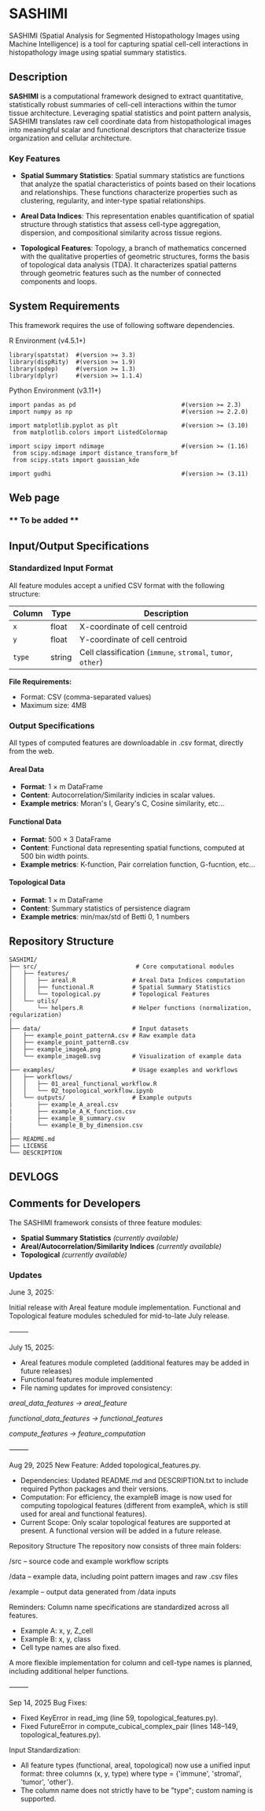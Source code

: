 # SASHIMI
SASHIMI (Spatial Analysis for Segmented Histopathology Images using Machine Intelligence) is a tool for capturing spatial cell-cell interactions in histopathology image using spatial summary statistics.

## Description
**SASHIMI** is a computational framework designed to extract quantitative, statistically robust summaries of cell-cell interactions within the tumor tissue architecture. Leveraging spatial statistics and point pattern analysis, SASHIMI translates raw cell coordinate data from histopathological images into meaningful scalar and functional descriptors that characterize tissue organization and cellular architecture.

### Key Features

- **Spatial Summary Statistics**: Spatial summary statistics are functions that analyze the spatial characteristics of points based on their locations and relationships. These functions characterize properties such as clustering, regularity, and inter-type spatial relationships.

- **Areal Data Indices**: This representation enables quantification of spatial structure through statistics that assess cell-type aggregation, dispersion, and compositional similarity across tissue regions.

- **Topological Features**: Topology, a branch of mathematics concerned with the qualitative properties of geometric structures, forms the basis of topological data analysis (TDA). It characterizes spatial patterns through geometric features such as the number of connected components and loops. 


## System Requirements
This framework requires the use of following software dependencies. 

R Environment (v4.5.1+)
```{r}
library(spatstat)  #(version >= 3.3)
library(dispRity)  #(version >= 1.9)
library(spdep)     #(version >= 1.3)
library(dplyr)     #(version >= 1.1.4)
```

Python Environment (v3.11+)
```{python}
import pandas as pd                              #(version >= 2.3)
import numpy as np                               #(version >= 2.2.0)

import matplotlib.pyplot as plt                  #(version >= (3.10)
 from matplotlib.colors import ListedColormap

import scipy import ndimage                      #(version >= (1.16)
 from scipy.ndimage import distance_transform_bf
 from scipy.stats import gaussian_kde

import gudhi                                     #(version >= (3.11)

```
## Web page
### ** To be added ** 


## Input/Output Specifications
### Standardized Input Format

All feature modules accept a unified CSV format with the following structure:

| Column | Type | Description |
|--------|------|-------------|
| `x` | float | X-coordinate of cell centroid |
| `y` | float | Y-coordinate of cell centroid |
| `type` | string | Cell classification (`immune`, `stromal`, `tumor`, `other`) |

**File Requirements:**
- Format: CSV (comma-separated values)
- Maximum size: 4MB

### Output Specifications
All types of computed features are downloadable in .csv format, directly from the web.

#### Areal Data  
- **Format**: 1 × m DataFrame
- **Content**: Autocorrelation/Similarity indicies in scalar values.
- **Example metrics**: Moran's I, Geary's C, Cosine similarity, etc...
  
#### Functional Data  
- **Format**: 500 × 3 DataFrame
- **Content**: Functional data representing spatial functions, computed at 500 bin width points.
- **Example metrics**: K-function, Pair correlation function, G-fucntion, etc...

#### Topological Data  
- **Format**: 1 × m DataFrame
- **Content**: Summary statistics of persistence diagram
- **Example metrics**: min/max/std of Betti 0, 1 numbers

## Repository Structure

```
SASHIMI/
├── src/                            # Core computational modules
│   ├── features/
│   │   ├── areal.R                # Areal Data Indices computation
│   │   ├── functional.R           # Spatial Summary Statistics
│   │   └── topological.py         # Topological Features
│   └── utils/
│       └── helpers.R              # Helper functions (normalization, regularization)
│
├── data/                          # Input datasets
│   ├── example_point_patternA.csv # Raw example data
│   ├── example_point_patternB.csv
│   ├── example_imageA.png
│   └── example_imageB.svg         # Visualization of example data
│    
├── examples/                      # Usage examples and workflows
│   ├── workflows/
│   │   ├── 01_areal_functional_workflow.R
│   │   └── 02_topological_workflow.ipynb
│   └── outputs/                   # Example outputs
|       ├── example_A_areal.csv
|       ├── example_A_K_function.csv
|       ├── example_B_summary.csv
|       └── example_B_by_dimension.csv       
│
├── README.md
├── LICENSE
└── DESCRIPTION                  
```


## DEVLOGS

## Comments for Developers

The SASHIMI framework consists of three feature modules:

- **Spatial Summary Statistics** *(currently available)*
- **Areal/Autocorrelation/Similarity Indices** *(currently available)*
- **Topological** *(currently available)*

### Updates
June 3, 2025: 

Initial release with Areal feature module implementation. Functional and Topological feature modules scheduled for mid-to-late July release.

⸻

July 15, 2025:

- Areal features module completed (additional features may be added in future releases)
- Functional features module implemented
- File naming updates for improved consistency:

 *areal_data_features → areal_feature*
 
 *functional_data_features → functional_features*
 
 *compute_features → feature_computation* 
 
⸻

Aug 29, 2025
New Feature: Added topological_features.py.
- Dependencies: Updated README.md and DESCRIPTION.txt to include required Python packages and their versions.
- Computation: For efficiency, the exampleB image is now used for computing topological features (different from exampleA, which is still used for areal and functional features).
- Current Scope: Only scalar topological features are supported at present. A functional version will be added in a future release.

Repository Structure
The repository now consists of three main folders:

/src – source code and example workflow scripts

/data – example data, including point pattern images and raw .csv files

/example – output data generated from /data inputs

Reminders:
Column name specifications are standardized across all features.
- Example A: x, y, Z_cell
- Example B: x, y, class
- Cell type names are also fixed.
  
A more flexible implementation for column and cell-type names is planned, including additional helper functions.

⸻

Sep 14, 2025
Bug Fixes:
- Fixed KeyError in read_img (line 59, topological_features.py).
- Fixed FutureError in compute_cubical_complex_pair (lines 148–149, topological_features.py).

Input Standardization:
- All feature types (functional, areal, topological) now use a unified input format: three columns (x, y, type) where type = {'immune', 'stromal', 'tumor', 'other'}.
- The column name does not strictly have to be "type"; custom naming is supported.
